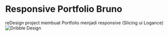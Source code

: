 # Responsive Portfolio Bruno
reDesign project membuat Portfolio menjadi responsive (Slicing ui Logance)
![Dribble Design](../images/webdesign.png)
